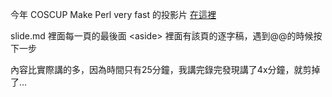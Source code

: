 今年 COSCUP Make Perl very fast 的投影片 [在這裡](https://cindylinz.github.io/Talk-COSCUP2022-MakePerlVeryFast/)

slide.md 裡面每一頁的最後面 &lt;aside&gt; 裡面有該頁的逐字稿，遇到@@的時候按下一步

內容比實際講的多，因為時間只有25分鐘，我講完錄完發現講了4x分鐘，就剪掉了…
